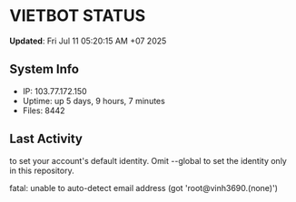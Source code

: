 # VIETBOT STATUS
**Updated**: Fri Jul 11 05:20:15 AM +07 2025

## System Info
- IP: 103.77.172.150
- Uptime: up 5 days, 9 hours, 7 minutes
- Files: 8442

## Last Activity

to set your account's default identity.
Omit --global to set the identity only in this repository.

fatal: unable to auto-detect email address (got 'root@vinh3690.(none)')
